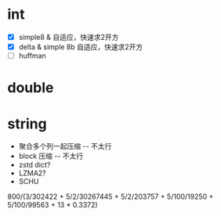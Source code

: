# int
- [x] simple8 & 自适应，快速求2开方
- [x] delta & simple 8b 自适应，快速求2开方
- [ ] huffman

# double

# string
- 聚合多个列一起压缩 -- 不太行
- block 压缩 -- 不太行
- zstd dict?
- LZMA2?
- SCHU

800/(3/302422 + 5/2/30267445 + 5/2/203757 + 5/100/19250 + 5/100/99563 + 13 * 0.3372)